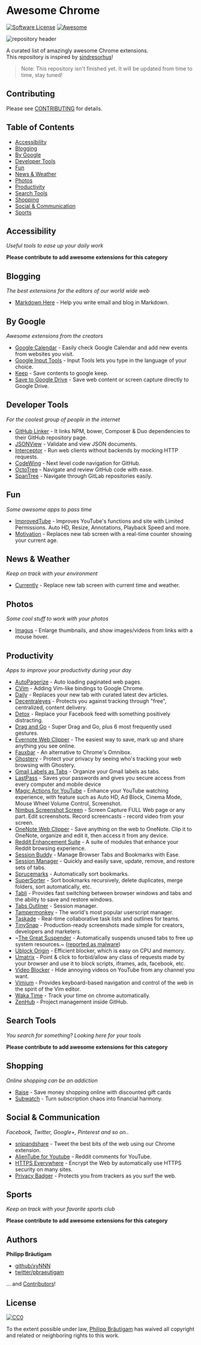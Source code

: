 # Awesome Chrome

[![Software License](https://img.shields.io/badge/license-CC0%201.0%20Universal-brightgreen.svg?style=flat-square)](LICENSE)
[![Awesome](https://cdn.rawgit.com/sindresorhus/awesome/d7305f38d29fed78fa85652e3a63e154dd8e8829/media/badge.svg)](https://github.com/sindresorhus/awesome)

![repository header](https://raw.githubusercontent.com/xyNNN/awesome-chrome/master/files/header.jpg?token=AB1yFkfxzIWuiVQ_gK-BcUi97mlI4B3sks5WBZlmwA%3D%3D)

A curated list of amazingly awesome Chrome extensions.  
This repository is inspired by [sindresorhus](https://github.com/sindresorhus)!

> Note: This repository isn't finished yet. It will be updated from time to time, stay tuned!

## Contributing
Please see [CONTRIBUTING](https://github.com/xyNNN/awesome-mac/blob/master/CONTRIBUTING.md) for details.

## Table of Contents
- [Accessibility](#accessibility)
- [Blogging](#blogging)
- [By Google](#by-google)
- [Developer Tools](#developer-tools)
- [Fun](#fun)
- [News & Weather](#news--weather)
- [Photos](#photos)
- [Productivity](#productivity)
- [Search Tools](#search-tools)
- [Shopping](#shopping)
- [Social & Communication](#social--communication)
- [Sports](#sports)

## Accessibility
*Useful tools to ease up your daily work*

**Please contribute to add awesome extensions for this category**

## Blogging
*The best extensions for the editors of our world wide web*

* [Markdown Here](https://markdown-here.com/) - Help you write email and blog in Markdown.

## By Google
*Awesome extensions from the creators*

* [Google Calendar](https://chrome.google.com/webstore/detail/google-calendar-by-google/gmbgaklkmjakoegficnlkhebmhkjfich) - Easily check Google Calendar and add new events from websites you visit.
* [Google Input Tools](https://chrome.google.com/webstore/detail/google-input-tools/mclkkofklkfljcocdinagocijmpgbhab) - Input Tools lets you type in the language of your choice.
* [Keep](https://chrome.google.com/webstore/detail/google-keep-chrome-extens/lpcaedmchfhocbbapmcbpinfpgnhiddi) - Save contents to google keep.
* [Save to Google Drive](https://chrome.google.com/webstore/detail/save-to-google-drive/gmbmikajjgmnabiglmofipeabaddhgne) - Save web content or screen capture directly to Google Drive.

## Developer Tools
*For the coolest group of people in the internet*

* [GitHub Linker](https://chrome.google.com/webstore/detail/github-linker/jlmafbaeoofdegohdhinkhilhclaklkp) - It links NPM, bower, Composer & Duo dependencies to their GitHub repository page.
* [JSONView](https://chrome.google.com/webstore/detail/jsonview/chklaanhfefbnpoihckbnefhakgolnmc) - Validate and view JSON documents.
* [Interceptor](https://chrome.google.com/webstore/detail/interceptor/enenfaicdcfgcnjmiigcjbmlbaoapnen) - Run web clients without backends by mocking HTTP requests.
* [CodeWing](https://chrome.google.com/webstore/detail/codewing-github-code-navi/njkkfaliiinmkcckepjdmgbmjljfdeee) - Next level code navigation for GitHub.
* [OctoTree](https://chrome.google.com/webstore/detail/octotree/bkhaagjahfmjljalopjnoealnfndnagc) - Navigate and review GitHub code with ease.
* [SpanTree](https://chrome.google.com/webstore/detail/spantree-gitlab-tree/gcjikeldobhnaglcoaejmdlmbienoocg) - Navigate through GitLab repositories easily.

## Fun
*Some awesome apps to pass time*

* [ImprovedTube](https://chrome.google.com/webstore/detail/improvedtube-youtube-exte/bnomihfieiccainjcjblhegjgglakjdd) - Improves YouTube's functions and site with Limited Permissions. Auto HD, Resize, Annotations, Playback Speed and more.
* [Motivation](https://chrome.google.com/webstore/detail/motivation/ofdgfpchbidcgncgfpdlpclnpaemakoj) - Replaces new tab screen with a real-time counter showing your current age.

## News & Weather
*Keep on track with your environment*

* [Currently](https://chrome.google.com/webstore/detail/currently/ojhmphdkpgbibohbnpbfiefkgieacjmh) - Replace new tab screen with current time and weather.

## Photos
*Some cool stuff to work with your photos*

* [Imagus](https://chrome.google.com/webstore/detail/imagus/immpkjjlgappgfkkfieppnmlhakdmaab) - Enlarge thumbnails, and show images/videos from links with a mouse hover.

## Productivity
*Apps to improve your productivity during your day*

* [AutoPagerize](https://chrome.google.com/webstore/detail/autopagerize/igiofjhpmpihnifddepnpngfjhkfenbp) - Auto loading paginated web pages.
* [CVim](https://chrome.google.com/webstore/detail/cvim/ihlenndgcmojhcghmfjfneahoeklbjjh) - Adding Vim-like bindings to Google Chrome.
* [Daily](https://chrome.google.com/webstore/detail/daily-20-source-for-busy/jlmpjdjjbgclbocgajdjefcidcncaied) - Replaces your new tab with curated latest dev articles. 
* [Decentraleyes](https://chrome.google.com/webstore/detail/decentraleyes/ldpochfccmkkmhdbclfhpagapcfdljkj) - Protects you against tracking through "free", centralized, content delivery.
* [Detox](http://usedetox.com) - Replace your Facebook feed with something positively distracting.
* [Drag and Go](https://chrome.google.com/webstore/detail/drag-and-go/jaikcnhlohebodlpkmjepipngegjbfpg) - Super Drag and Go, plus 6 most frequently used gestures.
* [Evernote Web Clipper](https://evernote.com/intl/de/webclipper/) - The easiest way to save, mark up and share anything you see online.
* [Fauxbar](https://chrome.google.com/webstore/detail/fauxbar/hibkhcnpkakjniplpfblaoikiggkopka) - An alternative to Chrome's Omnibox. 
* [Ghostery](https://chrome.google.com/webstore/detail/ghostery/mlomiejdfkolichcflejclcbmpeaniij) - Protect your privacy by seeing who's tracking your web browsing with Ghostery.
* [Gmail Labels as Tabs](https://tuladhar.github.io/gmail-labels-as-tabs/) - Organize your Gmail labels as tabs.
* [LastPass](https://chrome.google.com/webstore/detail/lastpass-free-password-ma/hdokiejnpimakedhajhdlcegeplioahd) - Saves your passwords and gives you secure access from every computer and mobile device
* [Magic Actions for YouTube](https://chrome.google.com/webstore/detail/magic-actions-for-youtube/abjcfabbhafbcdfjoecdgepllmpfceif) - Enhance your YouTube watching experience, with feature such as Auto HD, Ad Block, Cinema Mode, Mouse Wheel Volume Control, Screenshot.
* [Nimbus Screenshot Screen](https://chrome.google.com/webstore/detail/nimbus-screenshot-screen/bpconcjcammlapcogcnnelfmaeghhagj) - Screen Capture FULL Web page or any part. Edit screenshots. Record screencasts - record video from your screen.
* [OneNote Web Clipper](https://chrome.google.com/webstore/detail/onenote-web-clipper/gojbdfnpnhogfdgjbigejoaolejmgdhk) - Save anything on the web to OneNote. Clip it to OneNote, organize and edit it, then access it from any device.
* [Reddit Enhancement Suite](https://chrome.google.com/webstore/detail/reddit-enhancement-suite/kbmfpngjjgdllneeigpgjifpgocmfgmb) - A suite of modules that enhance your Reddit browsing experience.
* [Session Buddy](https://chrome.google.com/webstore/detail/session-buddy/edacconmaakjimmfgnblocblbcdcpbko) - Manage Browser Tabs and Bookmarks with Ease.
* [Session Manager](https://chrome.google.com/webstore/detail/session-manager/mghenlmbmjcpehccoangkdpagbcbkdpc) - Quickly and easily save, update, remove, and restore sets of tabs.
* [Sprucemarks](https://chrome.google.com/webstore/detail/sprucemarks/fakeocdnmmmnokabaiflppclocckihoj) - Automatically sort bookmarks.
* [SuperSorter](https://chrome.google.com/webstore/detail/supersorter/hjebfgojnlefhdgmomncgjglmdckngij) - Sort bookmarks recursively, delete duplicates, merge folders, sort automatically, etc.
* [Tabli](https://www.gettabli.com/) - Provides fast switching between browser windows and tabs and the ability to save and restore windows.
* [Tabs Outliner](https://chrome.google.com/webstore/detail/tabs-outliner/eggkanocgddhmamlbiijnphhppkpkmkl) - Session manager.
* [Tampermonkey](https://chrome.google.com/webstore/detail/tampermonkey/dhdgffkkebhmkfjojejmpbldmpobfkfo) - The world's most popular userscript manager.
* [Taskade](https://www.taskade.com) - Real-time collaborative task lists and outlines for teams.
* [TinySnap](https://chrome.google.com/webstore/detail/tinysnap-production-ready/ijobkfpianooemebecnbaafnjndhbdcl?hl=en) - Production-ready screenshots made simple for creators, developers and marketers.
* ~[The Great Suspender](https://chrome.google.com/webstore/detail/the-great-suspender/klbibkeccnjlkjkiokjodocebajanakg) - Automatically suspends unused tabs to free up system resources.~ ([reported as malware](https://www.techworm.net/2021/02/google-remove-great-suspender-extension.html))
* [Ublock Origin](https://chrome.google.com/webstore/detail/ublock-origin/cjpalhdlnbpafiamejdnhcphjbkeiagm) - Efficient blocker, which is easy on CPU and memory.
* [Umatrix](https://chrome.google.com/webstore/detail/umatrix/ogfcmafjalglgifnmanfmnieipoejdcf) - Point & click to forbid/allow any class of requests made by your browser and use it to block scripts, iframes, ads, facebook, etc.
* [Video Blocker](https://chrome.google.com/webstore/detail/video-blocker/jknkjnpcbbgcbdbaampbjlhkcghmgfhk) - Hide annoying videos on YouTube from any channel you want.
* [Vimium](https://github.com/philc/vimium) - Provides keyboard-based navigation and control of the web in the spirit of the Vim editor.
* [Waka Time](https://chrome.google.com/webstore/detail/wakatime/jnbbnacmeggbgdjgaoojpmhdlkkpblgi) - Track your time on chrome automatically.
* [ZenHub](https://www.zenhub.io) - Project management inside GitHub.

## Search Tools
*You search for something? Looking here for your tools*

**Please contribute to add awesome extensions for this category**

## Shopping
*Online shopping can be an addiction*

* [Raise](https://chrome.google.com/webstore/detail/raisecom-extension/kknoembcnnnhefehcmegppchcmggaafo) - Save money shopping online with discounted gift cards
* [Subwatch](https://subwatch.co) - Turn subscription chaos into financial harmony.

## Social & Communication
*Facebook, Twitter, Google+, Pinterest and so on..*

* [snipandshare](http://www.snipandshare.com) - Tweet the best bits of the web using our Chrome extension.
* [AlienTube for Youtube](https://chrome.google.com/webstore/detail/alientube-for-youtube/egkobojmnpcpcfhnhiagjacimhgfhgdk) - Reddit comments for YouTube.
* [HTTPS Everywhere](https://chrome.google.com/webstore/detail/https-everywhere/gcbommkclmclpchllfjekcdonpmejbdp) - Encrypt the Web by automatically use HTTPS security on many sites.
* [Privacy Badger](https://chrome.google.com/webstore/detail/privacy-badger/pkehgijcmpdhfbdbbnkijodmdjhbjlgp) - Protects you from trackers as you surf the web.

## Sports
*Keep on track with your favorite sports club*

**Please contribute to add awesome extensions for this category**

## Authors

**Philipp Bräutigam**

+ [github/xyNNN](https://github.com/xyNNN)
+ [twitter/pbraeutigam](http://twitter.com/pbraeutigam)

... and [Contributors](https://github.com/xyNNN/awesome-mac/graphs/contributors)!

## License
[![CC0](http://i.creativecommons.org/p/zero/1.0/88x31.png)](https://creativecommons.org/publicdomain/zero/1.0/)

To the extent possible under law, [Philipp Bräutigam](https://philipp-braeutigam.de) has waived all copyright and related or neighboring rights to this work.
